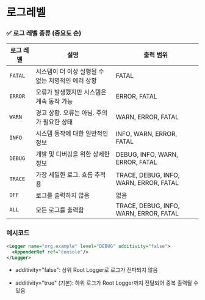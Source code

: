 # 로그레벨 

### ✅ 로그 레벨 종류 (중요도 순)
| 로그 레벨   | 설명                            | 출력 범위                                  |
| ------- | ----------------------------- | -------------------------------------- |
| `FATAL` | 시스템이 더 이상 실행될 수 없는 치명적인 에러 상황 | FATAL                                  |
| `ERROR` | 오류가 발생했지만 시스템은 계속 동작 가능       | ERROR, FATAL                           |
| `WARN`  | 경고 상황. 오류는 아님. 주의가 필요한 상태     | WARN, ERROR, FATAL                     |
| `INFO`  | 시스템 동작에 대한 일반적인 정보            | INFO, WARN, ERROR, FATAL               |
| `DEBUG` | 개발 및 디버깅을 위한 상세한 정보           | DEBUG, INFO, WARN, ERROR, FATAL        |
| `TRACE` | 가장 세밀한 로그. 흐름 추적용             | TRACE, DEBUG, INFO, WARN, ERROR, FATAL |
| `OFF`   | 로그를 출력하지 않음                   | 없음                                     |
| `ALL`   | 모든 로그를 출력함                    | TRACE, DEBUG, INFO, WARN, ERROR, FATAL |

### 예시코드 
```xml
<Logger name="org.example" level="DEBUG" additivity="false">
  <AppenderRef ref="console"/>
</Logger>
```

- additivity="false": 상위 Root Logger로 로그가 전파되지 않음

- additivity="true" (기본): 하위 로그가 Root Logger까지 전달되어 중복 출력될 수 있음


